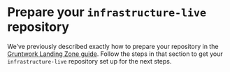 # Prepare your `infrastructure-live` repository

We’ve previously described exactly how to prepare your repository in the
[Gruntwork Landing Zone guide](https://gruntwork.io/guides/foundations/how-to-configure-production-grade-aws-account-structure/#prepare-your-infrastructure-live-repository).
Follow the steps in that section to get your `infrastructure-live` repository set up for the next steps.



<!-- ##DOCS-SOURCER-START
{"sourcePlugin":"Service Catalog Reference","hash":"800aa00fb1706c3096fc35b61c2303d3"}
##DOCS-SOURCER-END -->
